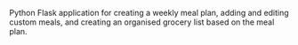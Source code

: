 Python Flask application for creating a weekly meal plan, adding and editing custom meals, and creating an organised grocery list based on the meal plan.
